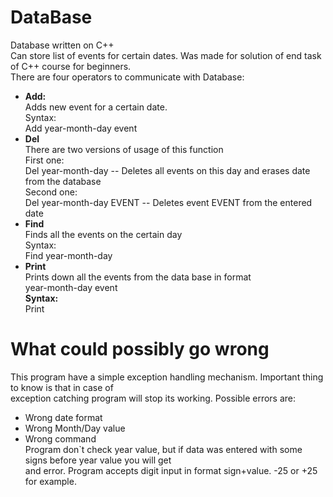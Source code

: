 # DataBase
Database written on C++<br>
Can store list of events for certain dates. Was made for solution of end task of C++ course for beginners.<br>
There are four operators to communicate with Database:<br>
* <b>Add:</b><br>
Adds new event for a certain date.<br>
Syntax:<br>
Add year-month-day event<br>
* <b>Del</b><br>
There are two versions of usage of this function<br>
First one:<br>
Del year-month-day  -- Deletes all events on this day and erases date from the database<br>
Second one:<br>
Del year-month-day EVENT -- Deletes event EVENT from the entered date<br>
* <b>Find</b><br>
Finds all the events on the certain day<br>
Syntax:<br>
Find year-month-day<br>
* <b>Print</b><br>
Prints down all the events from the data base in format<br>
year-month-day event<br>
<b>Syntax:</b><br>
Print<br>

# What could possibly go wrong
This program have a simple exception handling mechanism. Important thing to know is that in case of<br>
exception catching program will stop its working. Possible errors are:<br>
* Wrong date format
* Wrong Month/Day value
* Wrong command<br>
Program don`t check year value, but if data was entered with some signs before year value you will get<br>
and error. Program accepts digit input in format sign+value. -25 or +25 for example.
